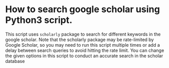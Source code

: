 # How to search google scholar using Python3 script.

This script uses `scholarly` package to search for different keywords in the google scholar. Note that the scholarly package may be rate-limited by Google Scholar, so you may need to run this script multiple times or add a delay between search queries to avoid hitting the rate limit. You can change the given options in this script to conduct an accurate search in the scholar database 
